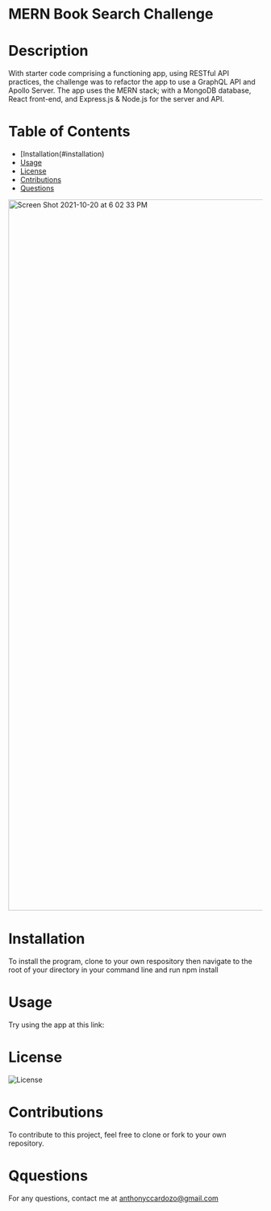 # MERN Book Search Challenge

# Description

With starter code comprising a functioning app, using RESTful API practices, the challenge was to refactor the app to use a GraphQL API and Apollo Server. The app uses the MERN stack; with a MongoDB database, React front-end, and Express.js & Node.js for the server and API. 

# Table of Contents

* [Installation(#installation)
* [Usage](#usage)
* [License](#license)
* [Cntributions](#contributions)
* [Questions](#questions)


<img width="1410" alt="Screen Shot 2021-10-20 at 6 02 33 PM" src="https://user-images.githubusercontent.com/83983013/138180777-ecc55006-1c14-4237-af50-a5b29b197f2a.png">


# Installation

To install the program, clone to your own respository then navigate to the root of your directory in your command line and run npm install

# Usage

Try using the app at this link: 

# License

![License](https://img.shields.io/badge/License-MIT-<blue>)

# Contributions

To contribute to this project, feel free to clone or fork to your own repository.

# Qquestions

For any questions, contact me at anthonyccardozo@gmail.com
